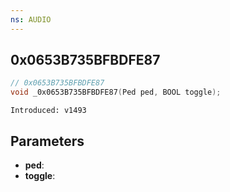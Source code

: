 ```yaml
---
ns: AUDIO
---
```

## 0x0653B735BFBDFE87

```c
// 0x0653B735BFBDFE87
void _0x0653B735BFBDFE87(Ped ped, BOOL toggle);
```

```
Introduced: v1493
```

## Parameters
* **ped**:
* **toggle**:

